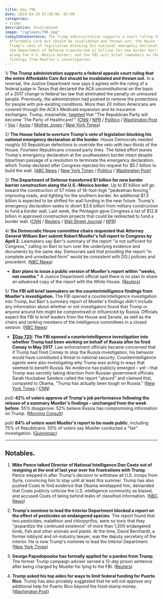 ```yaml
---
title: Day 796
date: 2019-03-26 07:58:00 -07:00
categories:
- trump
description: Invalidated.
image: "/uploads/796.jpg"
todayInOneSentence: The Trump administration supports a court ruling that the entire
  Affordable Care Act should be invalidated and thrown out; the House failed to overturn
  Trump's veto of legislation blocking his national emergency declaration at the border;
  the Department of Defense transferred $1 billion for new border barrier construction
  along the U.S.-Mexico border; and the FBI will brief lawmakers on the counterintelligence
  findings from Mueller's investigation.
---
```


1/ **The Trump administration supports a federal appeals court ruling that the entire Affordable Care Act should be invalidated and thrown out.** In a reversal, the Justice Department now says it agrees with the ruling of a federal judge in Texas that declared the ACA unconstitutional on the basis of a 2017 change in federal tax law that eliminated the penalty on uninsured people. Previously, the administration had pushed to remove the protections for people with pre-existing conditions. More than 20 million Americans are covered through the ACA's Medicaid expansion and its insurance exchanges. Trump, meanwhile, [tweeted](https://twitter.com/realDonaldTrump/status/1110586787808903168?ref_src=twsrc%5Etfw%7Ctwcamp%5Etweetembed%7Ctwterm%5E1110586787808903168&ref_url=https%3A%2F%2Fwww.nytimes.com%2F2019%2F03%2F26%2Fus%2Fpolitics%2Fdemocrats-trump-affordable-care-act.html) that "The Republican Party will become 'The Party of Healthcare!'" ([CNN](https://www.cnn.com/2019/03/25/politics/trump-administration-aca/index.html) / [NPR](https://www.npr.org/2019/03/26/706869835/trump-administration-now-says-entire-affordable-care-act-should-be-repealed) / [Politico](https://www.politico.com/story/2019/03/25/trump-obamacare-justice-department-1236116) / [Washington Post](https://www.washingtonpost.com/nation/2019/03/26/trump-administration-asks-court-totally-repeal-obamas-affordable-care-act/) / [Vox](https://www.vox.com/policy-and-politics/2019/3/25/18281788/doj-obamacare-unconstitutional-trump) / [Axios](https://www.axios.com/affordable-care-act-strike-down-department-of-justice-53581f2a-e3dc-4f34-a265-e0bdf25bf017.html) / [Mother Jones](https://www.motherjones.com/kevin-drum/2019/03/justice-department-urges-court-to-kill-obamacare/) / [New York Times](https://www.nytimes.com/2019/03/25/us/politics/obamacare-unconstitutional-trump-aca.html))

2/ **The House failed to overturn Trump's veto of legislation blocking his national emergency declaration at the border**. House Democrats needed roughly 50 Republican defections to override the veto with two-thirds of the House. Fourteen Republicans crossed party lines. The failed effort leaves Trump's emergency declaration at the southwestern border intact despite bipartisan passage of a resolution to terminate the emergency declaration, which Trump declared after Congress rejected his request for $5.7 billion to build the wall. ([ABC News](https://abcnews.go.com/Politics/house-committee-denies-pentagons-reprogramming-billion-president-trumps/story?id=61953216) / [New York Times](https://www.nytimes.com/2019/03/26/us/politics/house-veto-override-trump-wall.html) / [Politico](https://www.politico.com/story/2019/03/26/house-veto-override-border-emergency-1235896) / [Washington Post](https://www.washingtonpost.com/powerpost/house-fails-to-override-trump-veto-on-southern-border-emergency/2019/03/26/41e5bfee-4fdb-11e9-a3f7-78b7525a8d5f_story.html))

3/ **The Department of Defense transferred $1 billion for new border barrier construction along the U.S.-Mexico border.** Up to $1 billion will go toward the construction of 57 miles of 18-foot-high "pedestrian fencing," improving roads, and lighting for the southern border. An additional $1.5 billion is expected to be shifted for wall funding in the near future. Trump's emergency declaration seeks to divert $3.6 billion from military construction to fund a border wall. Last week, the Pentagon gave Congress a list of $12.8 billion in approved construction projects that could be redirected to fund a border wall. ([CNN](https://www.cnn.com/2019/03/25/politics/pentagon-congress-new-wall-money/index.html) / [Reuters](https://www.reuters.com/article/us-usa-pentagon-mexico-idUSKCN1R707J) / [Wall Street Journal](https://www.wsj.com/graphics/military-spending-projects/) / [NPR](https://www.npr.org/2019/03/26/706795716/pentagon-authorizes-1-billion-for-fence-construction-at-mexico-border))

4/ **Six Democratic House committee chairs requested that Attorney General William Barr submit Robert Mueller's full report to Congress by April 2.** Lawmakers say Barr's summary of the report "is not sufficient for Congress," calling on Barr to turn over the underlying evidence and documents by the same day. Democrats said that providing the report "in complete and unredacted form" would be consistent with DOJ policies and precedent. ([NBC News](https://www.nbcnews.com/politics/congress/democratic-chairmen-call-barr-submit-mueller-report-congress-april-2-n987241))

* **Barr plans to issue a public version of Mueller's report within "weeks, not months."** A Justice Department official said there is no plan to share an advanced copy of the report with the White House. ([Reuters](https://www.reuters.com/article/us-usa-trump-russia-report-idUSKCN1R72HX))

5/ **The FBI will brief lawmakers on the counterintelligence findings from Mueller's investigation.** The FBI opened a counterintelligence investigation into Trump, but Barr's summary report of Mueller's findings didn't include any information about whether or not investigators found that Trump or anyone around him might be compromised or influenced by Russia. Officials expect the FBI to brief leaders from the House and Senate, as well as the chairs and ranking members of the intelligence committees in a closed session. ([NBC News](https://www.nbcnews.com/politics/justice-department/fbi-expected-brief-house-senate-gang-8-mueller-s-counterintel-n987111))

* **📌[Day 725](https://whatthefuckjusthappenedtoday.com/2019/01/14/day-725/#1-the-fbi-opened-a-counterintelligen): The FBI opened a counterintelligence investigation into whether Trump had been working on behalf of Russia after he fired Comey in May 2017**. Law enforcement officials became concerned that if Trump had fired Comey to stop the Russia investigation, his behavior would have constituted a threat to national security. Counterintelligence agents were also investigating why Trump was acting in ways that seemed to benefit Russia. No evidence has publicly emerged – yet – that Trump was secretly taking direction from Russian government officials. Sarah Huckabee Sanders called the report "absurd" and claimed that, compared to Obama, "Trump has actually been tough on Russia." ([New York Times](https://www.nytimes.com/2019/01/11/us/politics/fbi-trump-russia-inquiry.html) / [CNN](https://www.cnn.com/2019/01/11/politics/nyt-russia-trump-investigation/index.html))

poll/ **42% of voters approve of Trump's job performance following the release of a summary Mueller's findings – unchanged from the week before**. 55% disapprove. 52% believe Russia has compromising information on Trump. ([Morning Consult](https://morningconsult.com/2019/03/26/trumps-popularity-unchanged-after-completion-of-mueller-probe/))

poll/ **84% of voters want Mueller's report to be made public**, including 75% of Republicans. 55% of voters say Mueller conducted a "fair" investigation. ([Quinnipiac](https://poll.qu.edu/national/release-detail?ReleaseID=2609))

---

## Notables.

1. **Mike Pence talked Director of National Intelligence Dan Coats out of resigning at the end of last year over his frustrations with Trump**. Pence stepped in after Trump's decision to withdraw all U.S. troops from Syria, convincing him to stay until at least this summer. Trump has also pushed Coats to find evidence that Obama wiretapped him, demanded that Coats publicly criticize the U.S. intelligence community as biased, and accused Coats of being behind leaks of classified information. ([NBC News](https://www.nbcnews.com/politics/national-security/mike-pence-talked-dan-coats-out-quitting-trump-administration-n985096))

2. **Trump's nominee to lead the Interior Department blocked a report on the effect of pesticides on endangered species**. The report found that two pesticides, malathion and chlorpyrifos, were so toxic that they "jeopardize the continued existence" of more than 1,200 endangered birds, fish and other animals and plants. At the time, David Bernhardt, a former lobbyist and oil-industry lawyer, was the deputy secretary of the interior. He is now Trump's nominee to lead the Interior Department. ([New York Times](https://www.nytimes.com/2019/03/26/us/politics/endangered-species-david-bernhardt.html))

3. **George Papadopoulos has formally applied for a pardon from Trump**. The former Trump campaign adviser served a 12-day prison sentence after being charged by Mueller for lying to the FBI. ([Reuters](https://www.reuters.com/article/us-usa-trump-russia-papadopoulos/ex-trump-campaign-aide-papadopoulos-disavows-mueller-plea-deal-idUSKCN1R70AJ))

4. **Trump asked his top aides for ways to limit federal funding for Puerto Rico**. Trump has also privately suggested that he will not approve any additional help for Puerto Rico beyond the food-stamp money. ([Washington Post](https://www.washingtonpost.com/business/economy/puerto-rico-faces-food-stamps-crisis-as-trump-privately-vents-about-federal-aid-to-hurricane-maria-battered-island/2019/03/25/ade500fe-4cb3-11e9-b79a-961983b7e0cd_story.html))